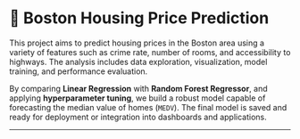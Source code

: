 # 🏡 Boston Housing Price Prediction

This project aims to predict housing prices in the Boston area using a variety of features such as crime rate, number of rooms, and accessibility to highways. The analysis includes data exploration, visualization, model training, and performance evaluation.

By comparing **Linear Regression** with **Random Forest Regressor**, and applying **hyperparameter tuning**, we build a robust model capable of forecasting the median value of homes (`MEDV`). The final model is saved and ready for deployment or integration into dashboards and applications.

---
